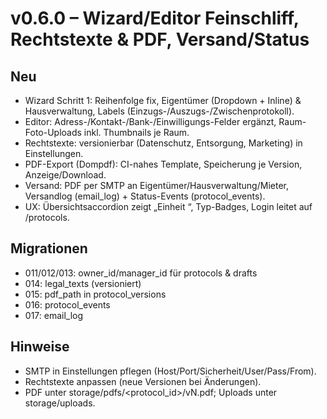 # v0.6.0 – Wizard/Editor Feinschliff, Rechtstexte & PDF, Versand/Status

## Neu
- Wizard Schritt 1: Reihenfolge fix, Eigentümer (Dropdown + Inline) & Hausverwaltung, Labels (Einzugs-/Auszugs-/Zwischenprotokoll).
- Editor: Adress-/Kontakt-/Bank-/Einwilligungs-Felder ergänzt, Raum-Foto-Uploads inkl. Thumbnails je Raum.
- Rechtstexte: versionierbar (Datenschutz, Entsorgung, Marketing) in Einstellungen.
- PDF-Export (Dompdf): CI-nahes Template, Speicherung je Version, Anzeige/Download.
- Versand: PDF per SMTP an Eigentümer/Hausverwaltung/Mieter, Versandlog (email_log) + Status-Events (protocol_events).
- UX: Übersichtsaccordion zeigt „Einheit <Nr>“, Typ-Badges, Login leitet auf /protocols.

## Migrationen
- 011/012/013: owner_id/manager_id für protocols & drafts
- 014: legal_texts (versioniert)
- 015: pdf_path in protocol_versions
- 016: protocol_events
- 017: email_log

## Hinweise
- SMTP in Einstellungen pflegen (Host/Port/Sicherheit/User/Pass/From).
- Rechtstexte anpassen (neue Versionen bei Änderungen).
- PDF unter storage/pdfs/<protocol_id>/vN.pdf; Uploads unter storage/uploads.
